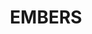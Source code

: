 ---
title: "EMBERS"
description: "EMBERS"
layout: shop
keywords:
  - 美食競賽
  - 台灣美食
  - 美食精選
datePublished: "2025-06-30"
dateModified: "2025-07-04"
city: "台北市"
district: "大安區"
address: "台北市大安區仁愛路四段122巷24號"
phone: "0277515598"
geo: "25.03590358301415, 121.5501756808743"
google_map: "https://maps.app.goo.gl/BDrqN9jA3JANWghY6"
footinder: "https://footinder.com.tw/%E5%8F%B0%E5%8C%97%E5%B8%82%E5%A4%A7%E5%AE%89%E5%8D%80/8741/"
official: "https://www.embersdining.com/"
award:
  - name: "500盤"
    year: "2024"
    entries:
      - dishes:
          - "香鍋飯"
          - "ta'nas"
          - "麭薯薯"
          - "SEAESE CAKE"

---